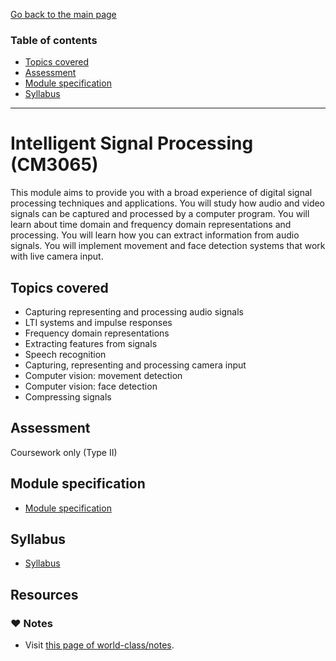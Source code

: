 [Go back to the main page](../../../README.md)

### Table of contents

- [Topics covered](#topics-covered)
- [Assessment](#assessment)
- [Module specification](#module-specification)
- [Syllabus](#syllabus)

---

# Intelligent Signal Processing (CM3065)

This module aims to provide you with a broad experience of digital
signal processing techniques and applications. You will study how audio
and video signals can be captured and processed by a computer program.
You will learn about time domain and frequency domain representations
and processing. You will learn how you can extract information from
audio signals. You will implement movement and face detection systems
that work with live camera input.

## Topics covered

- Capturing representing and processing audio signals
- LTI systems and impulse responses
- Frequency domain representations
- Extracting features from signals
- Speech recognition
- Capturing, representing and processing camera input
- Computer vision: movement detection
- Computer vision: face detection
- Compressing signals

## Assessment

Coursework only (Type II)

## Module specification

- [Module specification](https://github.com/world-class/binary-assets/blob/master/modules/module-specification/CM3065_ISP-Module-Spec.pdf)

## Syllabus

- [Syllabus](https://github.com/world-class/binary-assets/blob/master/modules/syllabi/Syllabus_CM3065_ISP.pdf)

## Resources

### :heart: Notes

- Visit [this page of world-class/notes](https://github.com/world-class/notes/tree/master/level-6/intelligent-signal-processing).
